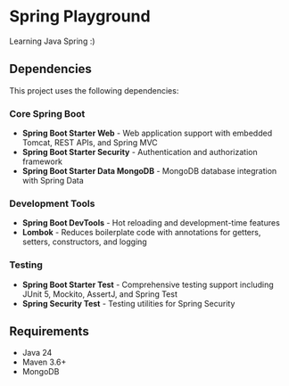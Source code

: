 # Spring Playground
Learning Java Spring :)

## Dependencies

This project uses the following dependencies:

### Core Spring Boot
- **Spring Boot Starter Web** - Web application support with embedded Tomcat, REST APIs, and Spring MVC
- **Spring Boot Starter Security** - Authentication and authorization framework
- **Spring Boot Starter Data MongoDB** - MongoDB database integration with Spring Data

### Development Tools
- **Spring Boot DevTools** - Hot reloading and development-time features
- **Lombok** - Reduces boilerplate code with annotations for getters, setters, constructors, and logging

### Testing
- **Spring Boot Starter Test** - Comprehensive testing support including JUnit 5, Mockito, AssertJ, and Spring Test
- **Spring Security Test** - Testing utilities for Spring Security

## Requirements
- Java 24
- Maven 3.6+
- MongoDB


